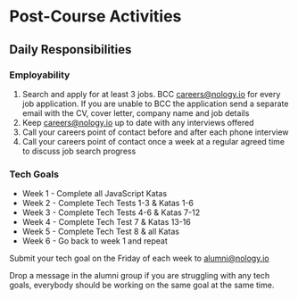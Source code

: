 # Post-Course Activities

## Daily Responsibilities

### Employability

1. Search and apply for at least 3 jobs. BCC careers@nology.io for every job application. If you are unable to BCC the application send a separate email with the CV, cover letter, company name and job details
2. Keep careers@nology.io up to date with any interviews offered
3. Call your careers point of contact before and after each phone interview
4. Call your careers point of contact once a week at a regular agreed time to discuss job search progress

### Tech Goals

-   Week 1 - Complete all JavaScript Katas
-   Week 2 - Complete Tech Tests 1-3 & Katas 1-6
-   Week 3 - Complete Tech Tests 4-6 & Katas 7-12
-   Week 4 - Complete Tech Test 7 & Katas 13-16
-   Week 5 - Complete Tech Test 8 & all Katas
-   Week 6 - Go back to week 1 and repeat

Submit your tech goal on the Friday of each week to alumni@nology.io

Drop a message in the alumni group if you are struggling with any tech goals, everybody should be working on the same goal at the same time.
